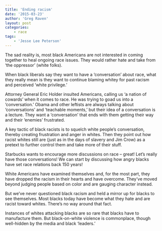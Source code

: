 ```yaml
---
title: 'Ending racism'
date: '2015-03-23'
author: 'Greg Raven'
layout: post
categories:
    - race
tags:
    - 'Jesse Lee Peterson'
---
```


The sad reality is, most black Americans are not interested in coming together to heal ongoing race issues. They would rather hate and take from ‘the oppressor’ (white folks).  
   
When black liberals say they want to have a ‘conversation’ about race, what they really mean is they want to continue blaming whitey for past racism and perceived ‘white privilege.’

Attorney General Eric Holder insulted Americans, calling us ‘a nation of cowards’ when it comes to race. He was trying to goad us into a ‘conversation.’ Obama and other leftists are always talking about ‘conversations’ and ‘teachable moments,’ but their idea of a conversation is a lecture. They want a ‘conversation’ that ends with them getting their way and their ‘enemies’ frustrated.

A key tactic of black racists is to squelch white people’s conversation, thereby creating frustration and anger in whites. Then they point out how racist whites still are (just as in the days of slavery and Jim Crow) as a pretext to further control them and take more of their stuff.

Starbucks wants to encourage more discussions on race – great! Let’s really have those conversations! We can start by discussing how angry blacks have set race relations back 150 years!

White Americans have examined themselves and, for the most part, they have dropped the racism in their hearts and have overcome. They’ve moved beyond judging people based on color and are gauging character instead.

But we’ve never questioned black racism and held a mirror up for blacks to see themselves. Most blacks today have become what they hate and are racist toward whites. There’s no way around that fact.

Instances of whites attacking blacks are so rare that blacks have to manufacture them. But black-on-white violence is commonplace, though well-hidden by the media and black ‘leaders.’